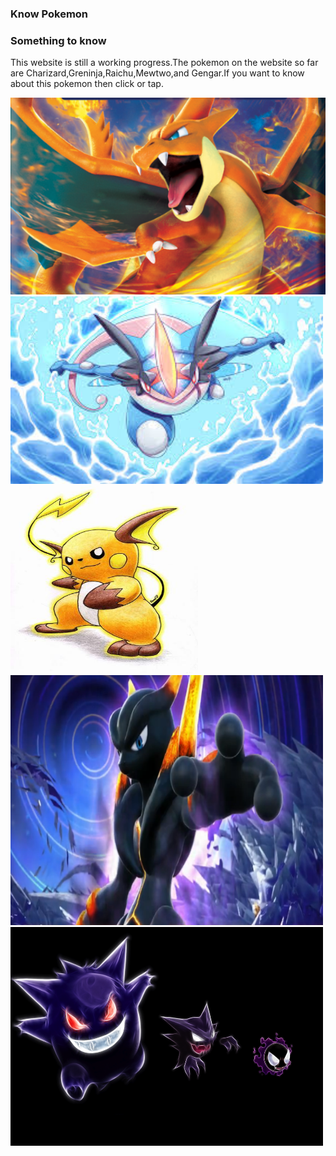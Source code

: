 ### Know Pokemon
### Something to know
This website is still a working progress.The pokemon on the website so far are Charizard,Greninja,Raichu,Mewtwo,and Gengar.If you want to know about this pokemon then click or tap.

 [<img src="Charizard.png"/>](Charizard.md)
[<img src="mega Greninja.jpeg" height="300" width="500"/>](Greninja.md)
<img src="Raichu-pokemon-21626756-342-500.jpg" height="300" width="300"/>
<img src="pokken-darkmewtwo-750.png" height="400" width="500"/>
<img src="gengar-haunter-gastly-pokemon.jpg" height="350" width="500"/>
 











